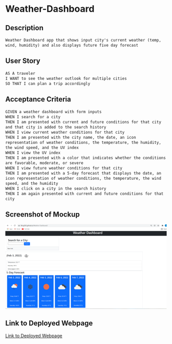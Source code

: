 # Weather-Dashboard

## Description
```
Weather Dashboard app that shows input city's current weather (temp, wind, humidity) and also displays future five day forecast
```

## User Story

```
AS A traveler
I WANT to see the weather outlook for multiple cities
SO THAT I can plan a trip accordingly
```

## Acceptance Criteria

```
GIVEN a weather dashboard with form inputs
WHEN I search for a city
THEN I am presented with current and future conditions for that city and that city is added to the search history
WHEN I view current weather conditions for that city
THEN I am presented with the city name, the date, an icon representation of weather conditions, the temperature, the humidity, the wind speed, and the UV index
WHEN I view the UV index
THEN I am presented with a color that indicates whether the conditions are favorable, moderate, or severe
WHEN I view future weather conditions for that city
THEN I am presented with a 5-day forecast that displays the date, an icon representation of weather conditions, the temperature, the wind speed, and the humidity
WHEN I click on a city in the search history
THEN I am again presented with current and future conditions for that city
```

## Screenshot of Mockup
![Screenshot](https://github.com/llting592/Weather-Dashboard/blob/main/Assets/images/Weather-Dashboard-screenshot.png)

## Link to Deployed Webpage
[Link to Deployed Webpage](https://llting592.github.io/Weather-Dashboard/)